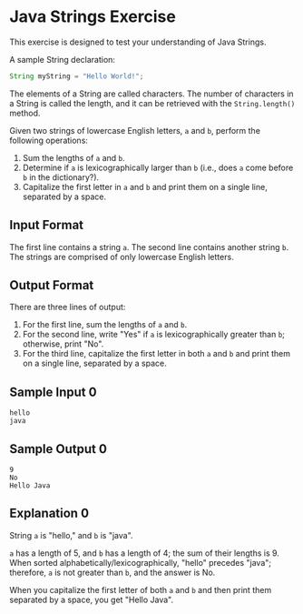 # Java Strings Exercise

This exercise is designed to test your understanding of Java Strings.

A sample String declaration:

```java
String myString = "Hello World!";
```

The elements of a String are called characters. The number of characters in a String is called the length, and it can be retrieved with the `String.length()` method.

Given two strings of lowercase English letters, `a` and `b`, perform the following operations:

1. Sum the lengths of `a` and `b`.
2. Determine if `a` is lexicographically larger than `b` (i.e., does `a` come before `b` in the dictionary?).
3. Capitalize the first letter in `a` and `b` and print them on a single line, separated by a space.

## Input Format

The first line contains a string `a`.
The second line contains another string `b`.
The strings are comprised of only lowercase English letters.

## Output Format

There are three lines of output:

1. For the first line, sum the lengths of `a` and `b`.
2. For the second line, write "Yes" if `a` is lexicographically greater than `b`; otherwise, print "No".
3. For the third line, capitalize the first letter in both `a` and `b` and print them on a single line, separated by a space.

## Sample Input 0

```
hello
java
```

## Sample Output 0

```
9
No
Hello Java
```

## Explanation 0

String `a` is "hello," and `b` is "java".

`a` has a length of 5, and `b` has a length of 4; the sum of their lengths is 9.
When sorted alphabetically/lexicographically, "hello" precedes "java"; therefore, `a` is not greater than `b`, and the answer is No.

When you capitalize the first letter of both `a` and `b` and then print them separated by a space, you get "Hello Java".
```